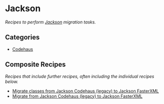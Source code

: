 # Jackson

_Recipes to perform [Jackson](https://fasterxml.com/) migration tasks._

## Categories

* [Codehaus](/reference/recipes/java/jackson/codehaus)

## Composite Recipes

_Recipes that include further recipes, often including the individual recipes below._

* [Migrate classes from Jackson Codehaus (legacy) to Jackson FasterXML](./codehausclassestofasterxml.md)
* [Migrate from Jackson Codehaus (legacy) to Jackson FasterXML](./codehaustofasterxml.md)


